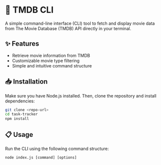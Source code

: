 # 🚀 TMDB CLI
A simple command-line interface (CLI) tool to fetch and display movie data from The Movie Database (TMDB) API directly in your terminal.

## ✨ Features
- Retrieve movie information from TMDB
- Customizable movie type filtering
- Simple and intuitive command structure

## 📥 Installation
Make sure you have Node.js installed. Then, clone the repository and install dependencies:

```sh
git clone <repo-url>
cd task-tracker
npm install
```

## 📋 Usage

Run the CLI using the following command structure:

`node index.js [command] [options]`
